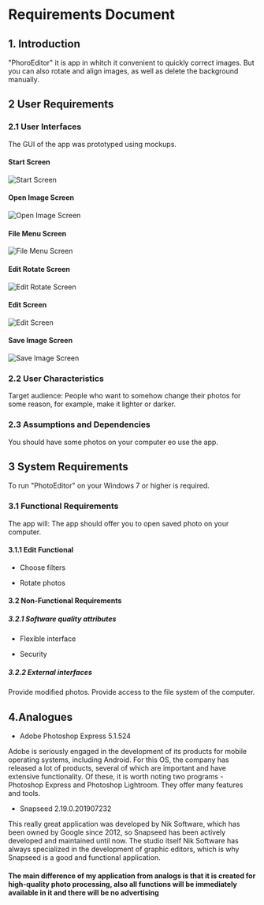 # Requirements Document
## 1. Introduction
"PhoroEditor" it is app in whitch it convenient to quickly correct images. But you can also rotate and align images, as well as delete the background manually.


##  2 User Requirements


###  2.1 User Interfaces
The GUI of the app was prototyped using mockups.

#### Start Screen

![Start Screen](https://github.com/B1nvoker/-photo_editor/blob/master/docs/Mockups/StartScreen.png)

#### Open Image Screen

![Open Image Screen](https://github.com/B1nvoker/-photo_editor/blob/master/docs/Mockups/OpenImageScreen.png)

#### File Menu Screen

![File Menu Screen](https://github.com/B1nvoker/-photo_editor/blob/master/docs/Mockups/FileMenuScreen.png)

#### Edit Rotate Screen

![Edit Rotate Screen](https://github.com/B1nvoker/-photo_editor/blob/master/docs/Mockups/EditRotateScreen.png)

#### Edit Screen

![Edit Screen](https://github.com/B1nvoker/-photo_editor/blob/master/docs/Mockups/Editscreen.png)

#### Save Image Screen

![Save Image Screen](https://github.com/B1nvoker/-photo_editor/blob/master/docs/Mockups/SaveImageScreen.png)

###  2.2 User Characteristics
Target audience: 
People who want to somehow change their photos for some reason, for example, make it 
lighter or darker.

###  2.3 Assumptions and Dependencies
You should have some photos on your computer еo use the app.

##  3 System Requirements
To run "PhotoEditor" on your Windows 7 or higher is required.

###  3.1 Functional Requirements
The app will: 
The app should offer you to open saved photo on your computer.
####  3.1.1 Edit Functional

  * Choose filters
  
  * Rotate photos
  
####  3.2 Non-Functional Requirements
  ##### 3.2.1 Software quality attributes
   
   * Flexible interface
   
   * Security
  ##### 3.2.2 External interfaces
  Provide modified photos. Provide access to the file system of the computer.
   
## 4.Analogues


* Adobe Photoshop Express 5.1.524  

Adobe is seriously engaged in the development of its products for mobile operating systems, including Android. For this OS, the company has released a lot of products, several of which are important and have extensive functionality. Of these, it is worth noting two programs - Photoshop Express and Photoshop Lightroom. They offer many features and tools.

* Snapseed 2.19.0.201907232


This really great application was developed by Nik Software, which has been owned by Google since 2012, so Snapseed has been actively developed and maintained until now. The studio itself Nik Software has always specialized in the development of graphic editors, which is why Snapseed is a good and functional application.


#### The main difference of my application from analogs is that it is created for high-quality photo processing, also all functions will be immediately available in it and there will be no advertising

